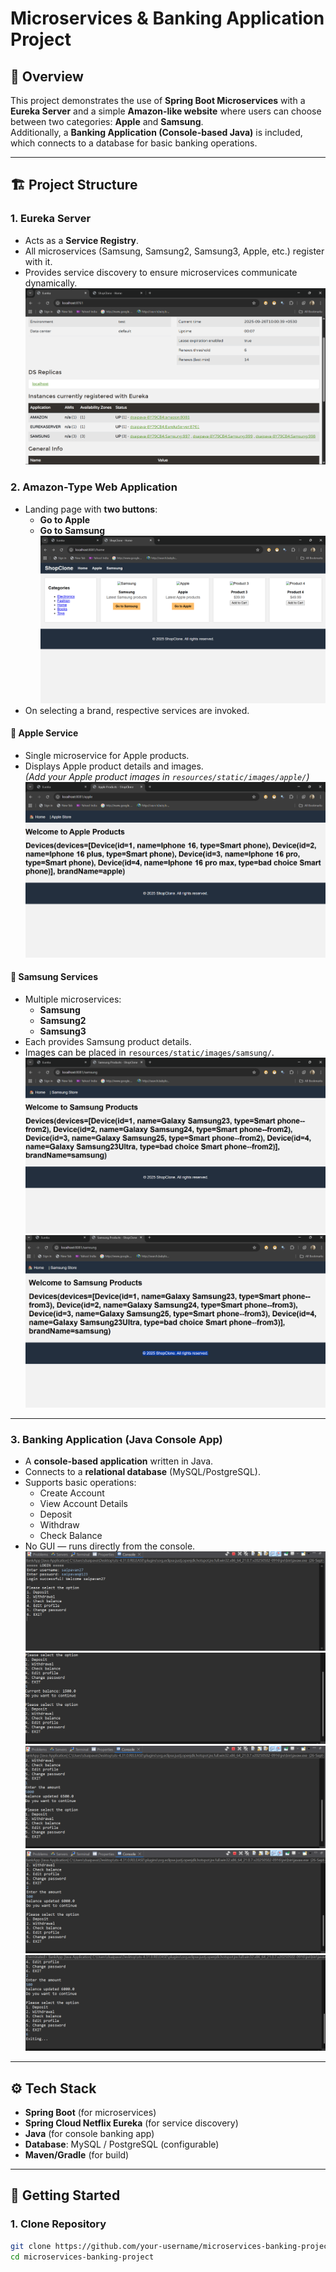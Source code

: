 # Microservices & Banking Application Project

## 📌 Overview
This project demonstrates the use of **Spring Boot Microservices** with a **Eureka Server** and a simple **Amazon-like website** where users can choose between two categories: **Apple** and **Samsung**.  
Additionally, a **Banking Application (Console-based Java)** is included, which connects to a database for basic banking operations.

---

## 🏗 Project Structure
### 1. **Eureka Server**
- Acts as a **Service Registry**.
- All microservices (Samsung, Samsung2, Samsung3, Apple, etc.) register with it.
- Provides service discovery to ensure microservices communicate dynamically.
![Eureka Server](resources/static/images/eureka/eureka.png)
### 2. **Amazon-Type Web Application**
- Landing page with **two buttons**:
  - **Go to Apple**
  - **Go to Samsung**
![Homepage](resources/static/images/home/home.png)
- On selecting a brand, respective services are invoked.

#### 📱 Apple Service
- Single microservice for Apple products.
- Displays Apple product details and images.  
  *(Add your Apple product images in `resources/static/images/apple/`)*
![Apple page](resources/static/images/apple/items.png)
#### 📱 Samsung Services
- Multiple microservices:
  - **Samsung**
  - **Samsung2**
  - **Samsung3**
- Each provides Samsung product details.
- Images can be placed in `resources/static/images/samsung/`.
![Samsung Ms2 page](resources/static/images/samsung/item2.png)
![Samsung Ms3 page](resources/static/images/samsung/item3.png)
---

### 3. **Banking Application (Java Console App)**
- A **console-based application** written in Java.
- Connects to a **relational database** (MySQL/PostgreSQL).
- Supports basic operations:
  - Create Account
  - View Account Details
  - Deposit
  - Withdraw
  - Check Balance
- No GUI — runs directly from the console.
![banking page 1](resources/static/images/bankingApplication/img1.png)
![banking page 2](resources/static/images/bankingApplication/img2.png)
![banking page 3](resources/static/images/bankingApplication/img3.png)
![banking page 4](resources/static/images/bankingApplication/img4.png)
![banking page 5](resources/static/images/bankingApplication/img5.png)
---

## ⚙️ Tech Stack
- **Spring Boot** (for microservices)
- **Spring Cloud Netflix Eureka** (for service discovery)
- **Java** (for console banking app)
- **Database**: MySQL / PostgreSQL (configurable)
- **Maven/Gradle** (for build)

---

## 🚀 Getting Started
### 1. Clone Repository
```bash
git clone https://github.com/your-username/microservices-banking-project.git
cd microservices-banking-project
